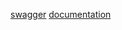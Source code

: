 [swagger](http://localhost:8080/swagger-ui/index.html?configUrl=/v3/api-docs/swagger-config)
[documentation](http://localhost:8080/v3/api-docs/)
